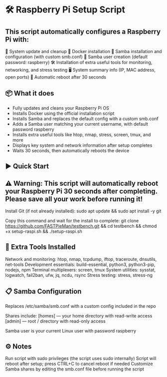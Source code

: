 # 🛠 Raspberry Pi Setup Script


## This script automatically configures a Raspberry Pi with:
🔄 System update and cleanup
🐳 Docker installation
📁 Samba installation and configuration (with custom smb.conf)
👤 Samba user creation (default password: raspberry)
🛠 Installation of extra useful tools for monitoring, networking, and stress testing
🖥 System summary info (IP, MAC address, open ports)
🔁 Automatic reboot after 30 seconds


## 📦 What it does
- Fully updates and cleans your Raspberry Pi OS
- Installs Docker using the official installation script
- Installs Samba and replaces the default config with a custom smb.conf
- Adds a Samba user matching your current username, with default password raspberry
- Installs extra useful tools like htop, nmap, stress, screen, tmux, and more
- Displays key system and network information after setup completes
- Waits 30 seconds, then automatically reboots the device

## ▶️ Quick Start
## ⚠️ Warning: This script will automatically reboot your Raspberry Pi 30 seconds after completing. Please save all your work before running it!

Install Git (if not already installed):
sudo apt update && sudo apt install -y git

Copy this command and wait for the install to complete:
git clone https://github.com/FASTPieMan/testbench.git && cd testbench && chmod +x setup-raspi.sh && ./setup-raspi.sh


## 🔧 Extra Tools Installed
Network and monitoring: htop, nmap, tcpdump, iftop, traceroute, dnsutils, net-tools
Development essentials: build-essential, python3, python3-pip, nodejs, npm
Terminal multiplexers: screen, tmux
System utilities: sysstat, logwatch, fail2ban, ufw, jq, ncdu, rsync
Stress testing: stress, stress-ng


## 📋 Samba Configuration
Replaces /etc/samba/smb.conf with a custom config included in the repo

Shares include:
[homes] — your home directory with read-write access
[admin] — root / directory with read-only access

Samba user is your current Linux user with password raspberry

## ⚙️ Notes
Run script with sudo privileges (the script uses sudo internally)
Script will reboot after setup; press CTRL+C to cancel reboot if needed
Customize Samba shares by editing the smb.conf file before running the script
